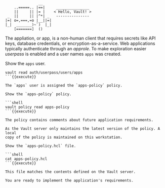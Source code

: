 ```
               __
    ..=====.. |==|     _______________
    ||     || |= |    < Hello, Vault! >
 _  ||     || |^*| _   ---------------
|=| o=,===,=o |__||=|
|_|  _______)~`)  |_|
    [=======]  ()
```

The appliation, or app, is a non-human client that requires secrets like API
keys, database credentials, or encryption-as-a-service. Web applications
typically authenticate through an *approle*. To make exploration easier
*userpass* is enabled and a user names `apps` was created.

Show the `apps` user.

```shell
vault read auth/userpass/users/apps
```{{execute}}

The `apps` user is assigned the `apps-policy` policy.

Show the `apps-policy` policy.

```shell
vault policy read apps-policy
```{{execute}}

The policy contains comments about future application requirements.

As the Vault server only maintains the latest version of the policy. A local
copy of the policy is maintained on this workstation.

Show the `apps-policy.hcl` file.

```shell
cat apps-policy.hcl
```{{execute}}

This file matches the contents defined on the Vault server.

You are ready to implement the application's requirements.
